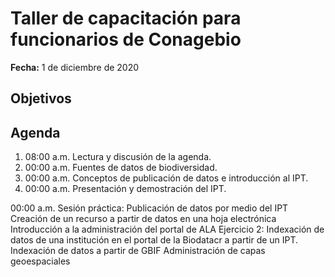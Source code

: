 # Taller de capacitación para funcionarios de Conagebio

**Fecha:** 1 de diciembre de 2020

## Objetivos

## Agenda

1. 08:00 a.m. Lectura y discusión de la agenda.
2. 00:00 a.m. Fuentes de datos de biodiversidad.
3. 00:00 a.m. Conceptos de publicación de datos e introducción al IPT.
4. 00:00 a.m. Presentación y demostración del IPT.

00:00 a.m. Sesión práctica: Publicación de datos por medio del IPT
Creación de un recurso a partir de datos en una hoja electrónica
Introducción a la administración del portal de ALA 
Ejercicio 2: Indexación de datos de una institución en el portal de la Biodatacr a partir de un IPT.
Indexación de datos a partir de GBIF 
Administración de capas geoespaciales
